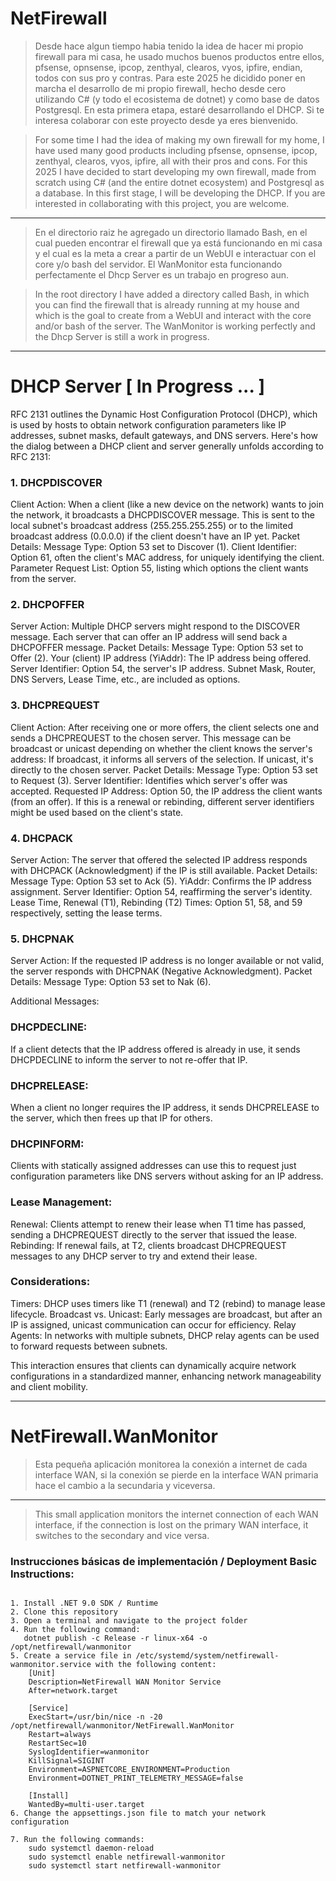 # NetFirewall

> Desde hace algun tiempo habia tenido la idea de hacer mi propio firewall para mi casa, he usado muchos buenos productos entre ellos, pfsense, opnsense, ipcop, zenthyal, clearos, vyos, ipfire, endian, todos con sus pro y contras.
Para este 2025 he dicidido poner en marcha el desarrollo de mi propio firewall, hecho desde cero utilizando C# (y todo el ecosistema de dotnet) y como base de datos Postgresql.
En esta primera etapa, estaré desarrollando el DHCP.
Si te interesa colaborar con este proyecto desde ya eres bienvenido.

> For some time I had the idea of making my own firewall for my home, I have used many good products including pfsense, opnsense, ipcop, zenthyal, clearos, vyos, ipfire, all with their pros and cons.
For this 2025 I have decided to start developing my own firewall, made from scratch using C# (and the entire dotnet ecosystem) and Postgresql as a database.
In this first stage, I will be developing the DHCP.
If you are interested in collaborating with this project, you are welcome.

---

> En el directorio raiz he agregado un directorio llamado Bash, en el cual pueden encontrar el firewall que ya está funcionando en mi casa y el cual es la meta a crear a partir de un WebUI e interactuar con el core y/o bash del servidor.
El WanMonitor esta funcionando perfectamente el Dhcp Server es un trabajo en progreso aun.
 
> In the root directory I have added a directory called Bash, in which you can find the firewall that is already running at my house and which is the goal to create from a WebUI and interact with the core and/or bash of the server.
The WanMonitor is working perfectly and the Dhcp Server is still a work in progress.
---

# DHCP Server [ In Progress ... ]
RFC 2131 outlines the Dynamic Host Configuration Protocol (DHCP), which is used by hosts to obtain network configuration parameters like IP addresses, subnet masks, default gateways, and DNS servers. Here's how the dialog between a DHCP client and server generally unfolds according to RFC 2131:
### 1. DHCPDISCOVER
Client Action: When a client (like a new device on the network) wants to join the network, it broadcasts a DHCPDISCOVER message. This is sent to the local subnet's broadcast address (255.255.255.255) or to the limited broadcast address (0.0.0.0) if the client doesn't have an IP yet.
Packet Details:
Message Type: Option 53 set to Discover (1).
Client Identifier: Option 61, often the client's MAC address, for uniquely identifying the client.
Parameter Request List: Option 55, listing which options the client wants from the server.

### 2. DHCPOFFER
Server Action: Multiple DHCP servers might respond to the DISCOVER message. Each server that can offer an IP address will send back a DHCPOFFER message.
Packet Details:
Message Type: Option 53 set to Offer (2).
Your (client) IP address (YiAddr): The IP address being offered.
Server Identifier: Option 54, the server's IP address.
Subnet Mask, Router, DNS Servers, Lease Time, etc., are included as options.

### 3. DHCPREQUEST
Client Action: After receiving one or more offers, the client selects one and sends a DHCPREQUEST to the chosen server. This message can be broadcast or unicast depending on whether the client knows the server's address:
If broadcast, it informs all servers of the selection.
If unicast, it's directly to the chosen server.
Packet Details:
Message Type: Option 53 set to Request (3).
Server Identifier: Identifies which server's offer was accepted.
Requested IP Address: Option 50, the IP address the client wants (from an offer).
If this is a renewal or rebinding, different server identifiers might be used based on the client's state.

### 4. DHCPACK
Server Action: The server that offered the selected IP address responds with DHCPACK (Acknowledgment) if the IP is still available.
Packet Details:
Message Type: Option 53 set to Ack (5).
YiAddr: Confirms the IP address assignment.
Server Identifier: Option 54, reaffirming the server's identity.
Lease Time, Renewal (T1), Rebinding (T2) Times: Option 51, 58, and 59 respectively, setting the lease terms.

### 5. DHCPNAK
Server Action: If the requested IP address is no longer available or not valid, the server responds with DHCPNAK (Negative Acknowledgment).
Packet Details:
Message Type: Option 53 set to Nak (6).

Additional Messages:
### DHCPDECLINE:
If a client detects that the IP address offered is already in use, it sends DHCPDECLINE to inform the server to not re-offer that IP.
### DHCPRELEASE:
When a client no longer requires the IP address, it sends DHCPRELEASE to the server, which then frees up that IP for others.
### DHCPINFORM:
Clients with statically assigned addresses can use this to request just configuration parameters like DNS servers without asking for an IP address.

### Lease Management:
Renewal: Clients attempt to renew their lease when T1 time has passed, sending a DHCPREQUEST directly to the server that issued the lease.
Rebinding: If renewal fails, at T2, clients broadcast DHCPREQUEST messages to any DHCP server to try and extend their lease.

### Considerations:
Timers: DHCP uses timers like T1 (renewal) and T2 (rebind) to manage lease lifecycle.
Broadcast vs. Unicast: Early messages are broadcast, but after an IP is assigned, unicast communication can occur for efficiency.
Relay Agents: In networks with multiple subnets, DHCP relay agents can be used to forward requests between subnets.

This interaction ensures that clients can dynamically acquire network configurations in a standardized manner, enhancing network manageability and client mobility.

---

# NetFirewall.WanMonitor
> Esta pequeña aplicación monitorea la conexión a internet de cada interface WAN, si la conexión se pierde en la interface WAN primaria hace el cambio a la secundaria y viceversa.
---
> This small application monitors the internet connection of each WAN interface, if the connection is lost on the primary WAN interface, it switches to the secondary and vice versa.

### Instrucciones básicas de implementación / Deployment Basic Instructions:
```

1. Install .NET 9.0 SDK / Runtime
2. Clone this repository
3. Open a terminal and navigate to the project folder
4. Run the following command:
   dotnet publish -c Release -r linux-x64 -o /opt/netfirewall/wanmonitor
5. Create a service file in /etc/systemd/system/netfirewall-wanmonitor.service with the following content:
    [Unit]
    Description=NetFirewall WAN Monitor Service
    After=network.target
    
    [Service]
    ExecStart=/usr/bin/nice -n -20 /opt/netfirewall/wanmonitor/NetFirewall.WanMonitor
    Restart=always
    RestartSec=10
    SyslogIdentifier=wanmonitor
    KillSignal=SIGINT
    Environment=ASPNETCORE_ENVIRONMENT=Production
    Environment=DOTNET_PRINT_TELEMETRY_MESSAGE=false
    
    [Install]
    WantedBy=multi-user.target
6. Change the appsettings.json file to match your network configuration 
   
7. Run the following commands:
    sudo systemctl daemon-reload
    sudo systemctl enable netfirewall-wanmonitor
    sudo systemctl start netfirewall-wanmonitor
```

